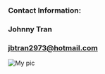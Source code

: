 ### Contact Information:
### Johnny Tran
### jbtran2973@hotmail.com
![My pic](https://avatars3.githubusercontent.com/u/18449525?v=3&s=260)
